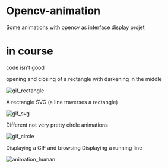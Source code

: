 # Opencv-animation

Some animations with opencv as interface display projet <h1>in course</h1> code isn't good

opening and closing of a rectangle with darkening in the middle

![gif_rectangle](https://user-images.githubusercontent.com/54853371/224007857-a5ebaa92-6c4b-439a-a59d-a1a940b83095.gif)

A rectangle SVG (a line traverses a rectangle)

![gif_svg](https://user-images.githubusercontent.com/54853371/224008577-88dfa85c-5c88-4c5b-82e9-d82282a5cda3.gif)

Different not very pretty circle animations

![gif_circle](https://user-images.githubusercontent.com/54853371/224008805-04103675-9a32-4b8d-8d9c-8ab56ea1891e.gif)

Displaying a GIF and browsing Displaying a running line

![animation_human](https://user-images.githubusercontent.com/54853371/224009961-96d93c6d-960f-4534-aa4d-52b1f40b07a8.gif)


